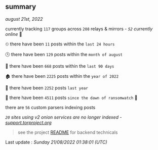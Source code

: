 
## summary
_august 21st, 2022_

currently tracking `117` groups across `208` relays & mirrors - _`52` currently online_ 📡

⏲ there have been `11` posts within the `last 24 hours`

🕓 there have been `129` posts within the `month of august`

📅 there have been `668` posts within the `last 90 days`

🏚 there have been `2225` posts within the `year of 2022`

🚀 there have been `2252` posts `last year`

🦕 there have been `4511` posts `since the dawn of ransomwatch` 🐣

there are `56` custom parsers indexing posts

_`20` sites using v2 onion services are no longer indexed - [support.torproject.org](https://support.torproject.org/onionservices/v2-deprecation/)_

> see the project [README](https://github.com/jmousqueton/ransomwatch#readme) for backend technicals



Last update : _Sunday 21/08/2022 01:38:01 (UTC)_

